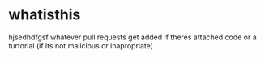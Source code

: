 # whatisthis
hjsedhdfgsf whatever pull requests get added if theres attached code or a turtorial
(if its not malicious or inapropriate)
